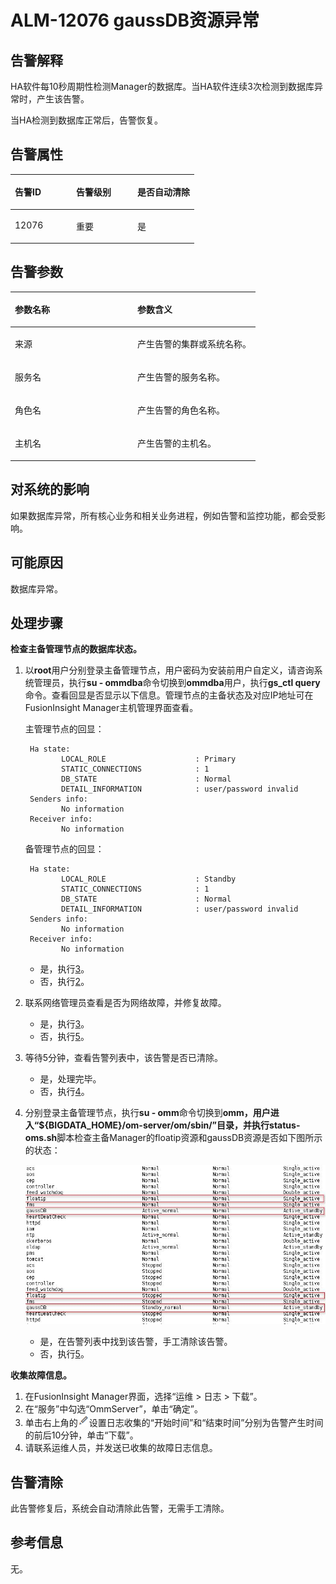 # ALM-12076 gaussDB资源异常<a name="ALM-12076"></a>

## 告警解释<a name="section52675926"></a>

HA软件每10秒周期性检测Manager的数据库。当HA软件连续3次检测到数据库异常时，产生该告警。

当HA检测到数据库正常后，告警恢复。

## 告警属性<a name="section4321287"></a>

<a name="table57422478"></a>
<table><thead align="left"><tr id="row44493712"><th class="cellrowborder" valign="top" width="33.33333333333333%" id="mcps1.1.4.1.1"><p id="p47220900"><a name="p47220900"></a><a name="p47220900"></a>告警ID</p>
</th>
<th class="cellrowborder" valign="top" width="33.33333333333333%" id="mcps1.1.4.1.2"><p id="p66796549"><a name="p66796549"></a><a name="p66796549"></a>告警级别</p>
</th>
<th class="cellrowborder" valign="top" width="33.33333333333333%" id="mcps1.1.4.1.3"><p id="p41811354"><a name="p41811354"></a><a name="p41811354"></a>是否自动清除</p>
</th>
</tr>
</thead>
<tbody><tr id="row31276491"><td class="cellrowborder" valign="top" width="33.33333333333333%" headers="mcps1.1.4.1.1 "><p id="p50367874"><a name="p50367874"></a><a name="p50367874"></a>12076</p>
</td>
<td class="cellrowborder" valign="top" width="33.33333333333333%" headers="mcps1.1.4.1.2 "><p id="p53265956"><a name="p53265956"></a><a name="p53265956"></a>重要</p>
</td>
<td class="cellrowborder" valign="top" width="33.33333333333333%" headers="mcps1.1.4.1.3 "><p id="p19575195"><a name="p19575195"></a><a name="p19575195"></a>是</p>
</td>
</tr>
</tbody>
</table>

## 告警参数<a name="section38891589"></a>

<a name="table1090459143316"></a>
<table><thead align="left"><tr id="row190429173313"><th class="cellrowborder" valign="top" width="50%" id="mcps1.1.3.1.1"><p id="p129062911339"><a name="p129062911339"></a><a name="p129062911339"></a>参数名称</p>
</th>
<th class="cellrowborder" valign="top" width="50%" id="mcps1.1.3.1.2"><p id="p10906093332"><a name="p10906093332"></a><a name="p10906093332"></a>参数含义</p>
</th>
</tr>
</thead>
<tbody><tr id="row175286306352"><td class="cellrowborder" valign="top" width="50%" headers="mcps1.1.3.1.1 "><p id="p17935380415"><a name="p17935380415"></a><a name="p17935380415"></a>来源</p>
</td>
<td class="cellrowborder" valign="top" width="50%" headers="mcps1.1.3.1.2 "><p id="p187931338134115"><a name="p187931338134115"></a><a name="p187931338134115"></a>产生告警的集群或系统名称。</p>
</td>
</tr>
<tr id="row18907109203311"><td class="cellrowborder" valign="top" width="50%" headers="mcps1.1.3.1.1 "><p id="p99095916333"><a name="p99095916333"></a><a name="p99095916333"></a>服务名</p>
</td>
<td class="cellrowborder" valign="top" width="50%" headers="mcps1.1.3.1.2 "><p id="p4909159173310"><a name="p4909159173310"></a><a name="p4909159173310"></a>产生告警的服务名称。</p>
</td>
</tr>
<tr id="row4910691332"><td class="cellrowborder" valign="top" width="50%" headers="mcps1.1.3.1.1 "><p id="p39101953320"><a name="p39101953320"></a><a name="p39101953320"></a>角色名</p>
</td>
<td class="cellrowborder" valign="top" width="50%" headers="mcps1.1.3.1.2 "><p id="p5911189173310"><a name="p5911189173310"></a><a name="p5911189173310"></a>产生告警的角色名称。</p>
</td>
</tr>
<tr id="row59118923315"><td class="cellrowborder" valign="top" width="50%" headers="mcps1.1.3.1.1 "><p id="p0912169123319"><a name="p0912169123319"></a><a name="p0912169123319"></a>主机名</p>
</td>
<td class="cellrowborder" valign="top" width="50%" headers="mcps1.1.3.1.2 "><p id="p169131916332"><a name="p169131916332"></a><a name="p169131916332"></a>产生告警的主机名。</p>
</td>
</tr>
</tbody>
</table>

## 对系统的影响<a name="section14479984"></a>

如果数据库异常，所有核心业务和相关业务进程，例如告警和监控功能，都会受影响。

## 可能原因<a name="section63210993"></a>

数据库异常。

## 处理步骤<a name="section370414815215"></a>

**检查主备管理节点的数据库状态。**

1.  以**root**用户分别登录主备管理节点，用户密码为安装前用户自定义，请咨询系统管理员，执行**su - ommdba**命令切换到**ommdba**用户，执行**gs\_ctl query**命令。查看回显是否显示以下信息。管理节点的主备状态及对应IP地址可在FusionInsight Manager主机管理界面查看。

    主管理节点的回显：

    ```
     Ha state: 
            LOCAL_ROLE                    : Primary 
            STATIC_CONNECTIONS            : 1 
            DB_STATE                      : Normal 
            DETAIL_INFORMATION            : user/password invalid 
     Senders info: 
            No information 
     Receiver info: 
            No information     
    ```

    备管理节点的回显：

    ```
     Ha state: 
            LOCAL_ROLE                    : Standby 
            STATIC_CONNECTIONS            : 1 
            DB_STATE                      : Normal 
            DETAIL_INFORMATION            : user/password invalid 
     Senders info: 
            No information 
     Receiver info: 
            No information
    ```

    -   是，执行[3](#li5028276516216)。
    -   否，执行[2](#li4327401616216)。

2.  <a name="li4327401616216"></a>联系网络管理员查看是否为网络故障，并修复故障。
    -   是，执行[3](#li5028276516216)。
    -   否，执行[5](#li954639716248)。

3.  <a name="li5028276516216"></a>等待5分钟，查看告警列表中，该告警是否已清除。
    -   是，处理完毕。
    -   否，执行[4](#li321964899423)。

4.  <a name="li321964899423"></a>分别登录主备管理节点，执行**su - omm**命令切换到**omm，**用户进入“$\{BIGDATA\_HOME\}/om-server/om/sbin/”目录，并执行**status-oms.sh**脚本检查主备Manager的floatip资源和gaussDB资源是否如下图所示的状态：

    ![](figures/zh-cn_image_0263895772.jpg)

    -   是，在告警列表中找到该告警，手工清除该告警。
    -   否，执行[5](#li954639716248)。


**收集故障信息。**

1.  <a name="li954639716248"></a>在FusionInsight Manager界面，选择“运维 \> 日志 \> 下载”。
2.  在“服务”中勾选“OmmServer”，单击“确定”。
3.  单击右上角的![](figures/zh-cn_image_0263895737.png)设置日志收集的“开始时间”和“结束时间”分别为告警产生时间的前后10分钟，单击“下载”。
4.  请联系运维人员，并发送已收集的故障日志信息。

## 告警清除<a name="section169311343318"></a>

此告警修复后，系统会自动清除此告警，无需手工清除。

## 参考信息<a name="section19816769"></a>

无。

